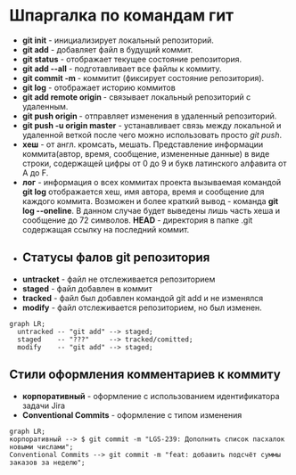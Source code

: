 # Шпаргалка по командам гит  
+ __git init__ - инициализирует локальный репозиторий. 
+ __git add__ - добавляет файл в будущий коммит. 
+ __git status__ - отображает текущее состояние репозитория. 
+ __git add --all__ - подготавливает все файлы к коммиту. 
+ __git commit -m <message>__ - коммитит (фиксирует состояние репозитория). 
+ __git log__ - отображает историю коммитов
+ __git add remote origin *<link>*__ - связывает локальный репозиторий с удаленным. 
+ __git push origin *<branch>*__ - отправляет изменения в удаленный репозиторий. 
+ __git push -u origin master__ - устанавливает связь между локальной и удаленной веткой после чего можно использовать просто *git push*. 
+ __хеш__ - от англ. кромсать, мешать. Представление информации коммита(автор, время, сообщение, измененные данные) в виде строки, содержащей цифры от 0 до 9 и букв латинского алфавита от A до F.
+ __лог__ - информация о всех коммитах проекта вызываемая командой __git log__ отображается хеш,  имя автора, время и сообщение для каждого коммита. Возможен и более краткий вывод - команда __git log --oneline__. В данном случае будет выведены лишь часть хеша и сообщение до 72 символов.
 **HEAD** - директория в папке .git содержащая ссылку на последний коммит.
+ ## Статусы фалов git репозитория
+ **untracket** - файл не отслеживается репозиторием
+ **staged** - файл добавлен в коммит
+ **tracked** - файл был добавлен командой git add и не изменялся
+ **modify** - файл отслеживается репозиторием, но был изменен.

```mermaid
graph LR;
  untracked -- "git add" --> staged;
  staged    -- "???"     --> tracked/comitted;
  modify    -- "git add" --> staged;
```

## Стили оформления комментариев к коммиту
+ __корпоративный__ - оформление с использованием идентификатора задачи Jira
+ __Conventional Commits__ - оформление с типом изменения

```mermaid
graph LR;
корпоративный --> $ git commit -m "LGS-239: Дополнить список пасхалок новыми числами";
Conventional Commits --> git commit -m "feat: добавить подсчёт суммы заказов за неделю";
```





  



